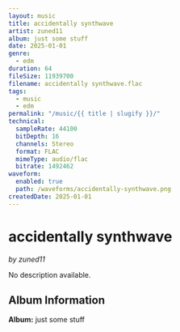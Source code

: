 ```yaml
---
layout: music
title: accidentally synthwave
artist: zuned11
album: just some stuff
date: 2025-01-01
genre:
  - edm
duration: 64
fileSize: 11939700
filename: accidentally synthwave.flac
tags:
  - music
  - edm
permalink: "/music/{{ title | slugify }}/"
technical:
  sampleRate: 44100
  bitDepth: 16
  channels: Stereo
  format: FLAC
  mimeType: audio/flac
  bitrate: 1492462
waveform:
  enabled: true
  path: /waveforms/accidentally-synthwave.png
createdDate: 2025-01-01
---
```


# accidentally synthwave

*by zuned11*

No description available.

## Album Information

**Album:** just some stuff



